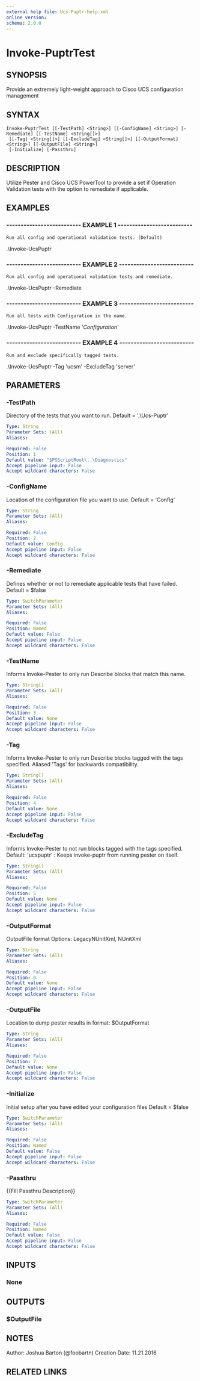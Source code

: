 ```yaml
---
external help file: Ucs-Puptr-help.xml
online version: 
schema: 2.0.0
---
```


# Invoke-PuptrTest

## SYNOPSIS
Provide an extremely light-weight approach to Cisco UCS configuration management

## SYNTAX

```
Invoke-PuptrTest [[-TestPath] <String>] [[-ConfigName] <String>] [-Remediate] [[-TestName] <String[]>]
 [[-Tag] <String[]>] [[-ExcludeTag] <String[]>] [[-OutputFormat] <String>] [[-OutputFile] <String>]
 [-Initialize] [-Passthru]
```

## DESCRIPTION
Utilize Pester and Cisco UCS PowerTool to provide a set if Operation Validation tests with the option
to remediate if applicable.

## EXAMPLES

### -------------------------- EXAMPLE 1 --------------------------
```
Run all config and operational validation tests. (Default)
```

.\Invoke-UcsPuptr

### -------------------------- EXAMPLE 2 --------------------------
```
Run all config and operational validation tests and remediate.
```

.\Invoke-UcsPuptr -Remediate

### -------------------------- EXAMPLE 3 --------------------------
```
Run all tests with Configuration in the name.
```

.\Invoke-UcsPuptr -TestName '*Configuration*'

### -------------------------- EXAMPLE 4 --------------------------
```
Run and exclude specifically tagged tests.
```

.\Invoke-UcsPuptr -Tag 'ucsm' -ExcludeTag 'server'

## PARAMETERS

### -TestPath
Directory of the tests that you want to run.
Default = '.\Ucs-Puptr'

```yaml
Type: String
Parameter Sets: (All)
Aliases: 

Required: False
Position: 1
Default value: "$PSScriptRoot\..\Diagnostics"
Accept pipeline input: False
Accept wildcard characters: False
```

### -ConfigName
Location of the configuration file you want to use.
Default = 'Config'

```yaml
Type: String
Parameter Sets: (All)
Aliases: 

Required: False
Position: 2
Default value: Config
Accept pipeline input: False
Accept wildcard characters: False
```

### -Remediate
Defines whether or not to remediate applicable tests that have failed.
Default = $false

```yaml
Type: SwitchParameter
Parameter Sets: (All)
Aliases: 

Required: False
Position: Named
Default value: False
Accept pipeline input: False
Accept wildcard characters: False
```

### -TestName
Informs Invoke-Pester to only run Describe blocks that match this name.

```yaml
Type: String[]
Parameter Sets: (All)
Aliases: 

Required: False
Position: 3
Default value: None
Accept pipeline input: False
Accept wildcard characters: False
```

### -Tag
Informs Invoke-Pester to only run Describe blocks tagged with the tags specified.
Aliased 'Tags' for backwards
compatibility.

```yaml
Type: String[]
Parameter Sets: (All)
Aliases: 

Required: False
Position: 4
Default value: None
Accept pipeline input: False
Accept wildcard characters: False
```

### -ExcludeTag
Informs Invoke-Pester to not run blocks tagged with the tags specified.
Default: 'ucspuptr' : Keeps invoke-puptr from running pester on itself.

```yaml
Type: String[]
Parameter Sets: (All)
Aliases: 

Required: False
Position: 5
Default value: None
Accept pipeline input: False
Accept wildcard characters: False
```

### -OutputFormat
OutputFile format
Options: LegacyNUnitXml, NUnitXml

```yaml
Type: String
Parameter Sets: (All)
Aliases: 

Required: False
Position: 6
Default value: None
Accept pipeline input: False
Accept wildcard characters: False
```

### -OutputFile
Location to dump pester results in format: $OutputFormat

```yaml
Type: String
Parameter Sets: (All)
Aliases: 

Required: False
Position: 7
Default value: None
Accept pipeline input: False
Accept wildcard characters: False
```

### -Initialize
Initial setup after you have edited your configuration files
Default = $false

```yaml
Type: SwitchParameter
Parameter Sets: (All)
Aliases: 

Required: False
Position: Named
Default value: False
Accept pipeline input: False
Accept wildcard characters: False
```

### -Passthru
{{Fill Passthru Description}}

```yaml
Type: SwitchParameter
Parameter Sets: (All)
Aliases: 

Required: False
Position: Named
Default value: False
Accept pipeline input: False
Accept wildcard characters: False
```

## INPUTS

### None

## OUTPUTS

### $OutputFile

## NOTES
Author:         Joshua Barton (@foobartn)
Creation Date:  11.21.2016

## RELATED LINKS

